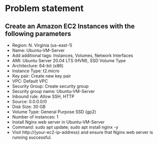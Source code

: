 # Problem statement
## Create an Amazon EC2 Instances with the following parameters

- Region: N. Virginia (us-east-1)
- Name: Ubuntu-VM-Server
- Add additional tags: Instances, Volumes, Network Interfaces
- AMI: Ubuntu Server 20.04 LTS (HVM), SSD Volume Type
- Architecture: 64-bit (x86)
- Instance Type: t2.micro
- Key pair: Create new key pair
- VPC: Default VPC
- Security Group: Create security group
- Security group name: Ubuntu-VM-Server
- Inbound rule: Allow SSH, HTTP
- Source: 0.0.0.0/0
- Disk Size: 30 GB
- Volume Type: General Purpose SSD (gp2)
- Number of instances: 1
- Install Nginx web server in Ubuntu-VM-Server
- Command: sudo apt update; sudo apt install nginx -y
- Visit http://{your-ec2-ip-address} and ensure that Nginx web server is running successful.
